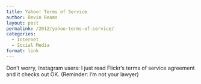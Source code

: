 ```yaml
---
title: Yahoo! Terms of Service
author: Devin Reams
layout: post
permalink: /2012/yahoo-terms-of-service/
categories:
  - Internet
  - Social Media
format: link
---
```

Don&#8217;t worry, Instagram users: I just read Flickr&#8217;s terms of service agreement and it checks out OK. (Reminder: I&#8217;m not your lawyer)
